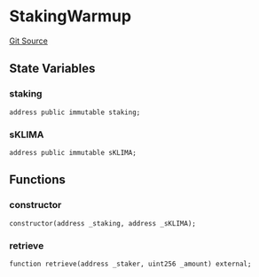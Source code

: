 # StakingWarmup
[Git Source](https://github.com/KlimaDAO/klimadao-solidity/blob/704b462e69030cb9a43680057bee91d745d579ba/src/protocol/staking/regular/StakingWarmup.sol)


## State Variables
### staking

```solidity
address public immutable staking;
```


### sKLIMA

```solidity
address public immutable sKLIMA;
```


## Functions
### constructor


```solidity
constructor(address _staking, address _sKLIMA);
```

### retrieve


```solidity
function retrieve(address _staker, uint256 _amount) external;
```

